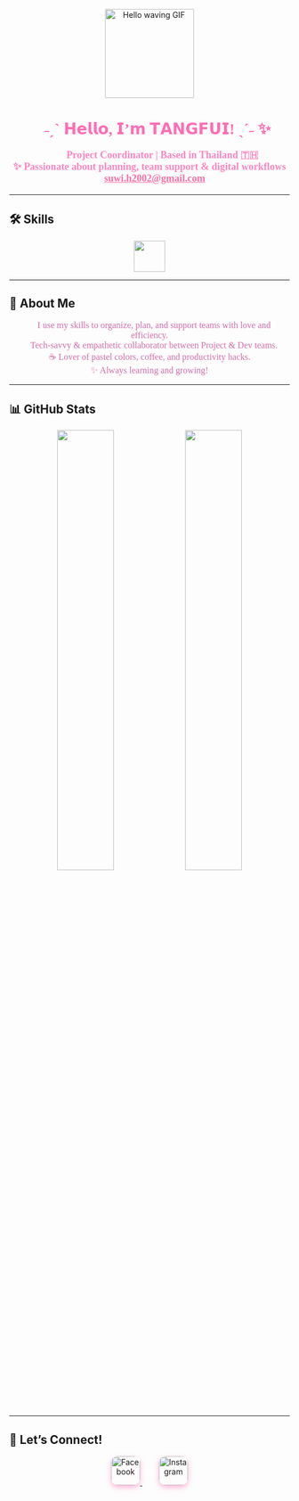 <p align="center">
  <img src="https://media.giphy.com/media/v1.Y2lkPTc5MGI3NjExajc0eW9mYmx6Njc2a2NiM2RvZGk5eDA0a3U4bndvY3RtZGpoeWZsdCZlcD12MV9pbnRlcm5hbF9naWZfYnlfaWQmY3Q9Zw/5GoVLqeAOo6PK/giphy.gif" width="160" alt="Hello waving GIF" />
</p>

<h1 align="center" style="color:#ff6db3; font-weight:900; font-family: 'Mali', cursive;">
  💖✨ ˗ˏˋ 𝗛𝗲𝗹𝗹𝗼, 𝗜’𝗺 𝗧𝗔𝗡𝗚𝗙𝗨𝗜! ˎˊ˗ ✨💖
</h1>

<p align="center" style="font-family: 'Mali', cursive; font-weight:700; font-size:18px; color:#ff85c0;">
  👩🏻‍💻 Project Coordinator | Based in Thailand 🇹🇭  
  <br />
  ✨ Passionate about planning, team support & digital workflows  
  <br />
  📧 <a href="mailto:suwi.h2002@gmail.com" style="color:#ff70a6; font-weight:800;">suwi.h2002@gmail.com</a>
</p>

---

## 🛠️ Skills

<p align="center">
  <img src="https://skillicons.dev/icons?i=html,css,js,ts,react,nextjs,nodejs,php,python,mysql,vscode,figma,bootstrap,tailwind,linux,dotnet,git&theme=light" height="56" />
</p>

---

## 🧸 About Me

<p align="center" style="font-family: 'Mali', cursive; font-size:16px; color:#d46ca6;">
  🌸 I use my skills to organize, plan, and support teams with love and efficiency.<br />
  🌼 Tech-savvy & empathetic collaborator between Project & Dev teams.<br />
  ☕ Lover of pastel colors, coffee, and productivity hacks.<br />
  ✨ Always learning and growing!
</p>

---

## 📊 GitHub Stats

<p align="center">
  <img src="https://github-readme-stats.vercel.app/api?username=SuwiMoLh&show_icons=true&theme=tokyonight&hide_border=true&icon_color=ff70a6&title_color=ff70a6" width="45%" />
  <img src="https://github-readme-stats.vercel.app/api/top-langs/?username=SuwiMoLh&layout=compact&theme=tokyonight&hide_border=true&title_color=ff70a6" width="45%" />
</p>

---

## 💌 Let’s Connect!

<p align="center">
  <a href="https://www.facebook.com/SuwiMoLhz" target="_blank" rel="noreferrer" style="margin: 0 15px;">
    <img src="https://cdn-icons-png.flaticon.com/512/3670/3670032.png" alt="Facebook" width="52" style="border-radius:12px; box-shadow: 0 4px 10px rgba(255, 107, 179, 0.5);" />
  </a>
  <a href="https://www.instagram.com/yafgnat/" target="_blank" rel="noreferrer" style="margin: 0 15px;">
    <img src="https://cdn-icons-png.flaticon.com/512/3670/3670125.png" alt="Instagram" width="52" style="border-radius:12px; box-shadow: 0 4px 10px rgba(255, 107, 179, 0.5);" />
  </a>
</p>

